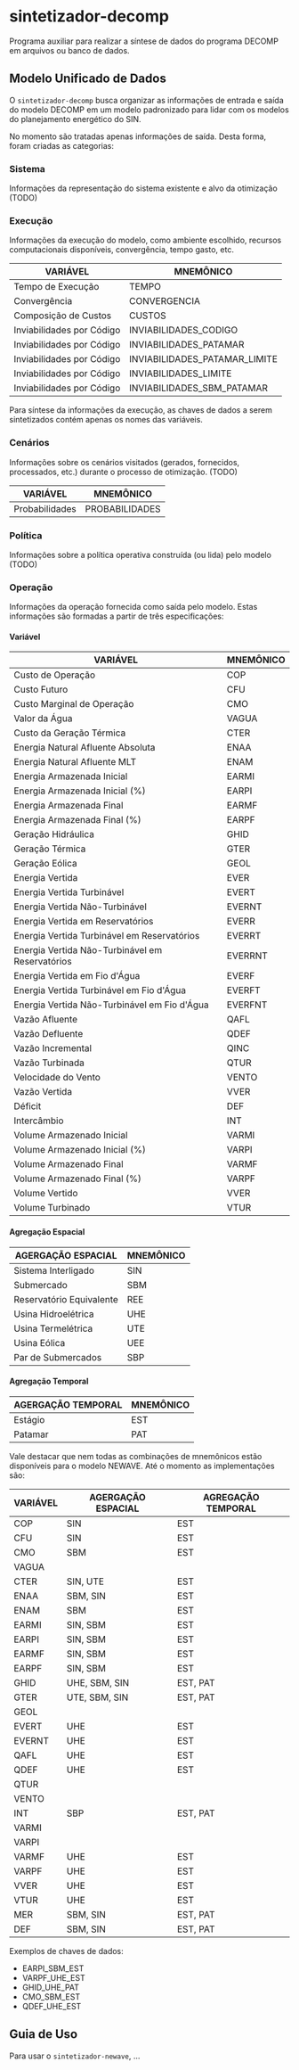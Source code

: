 # sintetizador-decomp
Programa auxiliar para realizar a síntese de dados do programa DECOMP em arquivos ou banco de dados.


## Modelo Unificado de Dados

O `sintetizador-decomp` busca organizar as informações de entrada e saída do modelo DECOMP em um modelo padronizado para lidar com os modelos do planejamento energético do SIN.

No momento são tratadas apenas informações de saída. Desta forma, foram criadas as categorias:

### Sistema

Informações da representação do sistema existente e alvo da otimização (TODO)

### Execução

Informações da execução do modelo, como ambiente escolhido, recursos computacionais disponíveis, convergência, tempo gasto, etc.

|          VARIÁVEL          |           MNEMÔNICO            |
| -------------------------- | ------------------------------ |
| Tempo de Execução          |  TEMPO                         |
| Convergência               |  CONVERGENCIA                  |
| Composição de Custos       |  CUSTOS                        |
| Inviabilidades por Código  |  INVIABILIDADES_CODIGO         |
| Inviabilidades por Código  |  INVIABILIDADES_PATAMAR        |
| Inviabilidades por Código  |  INVIABILIDADES_PATAMAR_LIMITE |
| Inviabilidades por Código  |  INVIABILIDADES_LIMITE         |
| Inviabilidades por Código  |  INVIABILIDADES_SBM_PATAMAR    |

Para síntese da informações da execução, as chaves de dados a serem sintetizados contém apenas os nomes das variáveis.

### Cenários

Informações sobre os cenários visitados (gerados, fornecidos, processados, etc.) durante o processo de otimização. (TODO)

|          VARIÁVEL          |     MNEMÔNICO     |
| -------------------------- | ----------------- |
|       Probabilidades       |   PROBABILIDADES  |

### Política

Informações sobre a política operativa construída (ou lida) pelo modelo (TODO)

### Operação

Informações da operação fornecida como saída pelo modelo. Estas informações são formadas a partir de três especificações: 

#### Variável



|                      VARIÁVEL                     |  MNEMÔNICO |
| ------------------------------------------------- | ---------- |
| Custo de Operação                                 |  COP       |
| Custo Futuro                                      |  CFU       |
| Custo Marginal de Operação                        |  CMO       |
| Valor da Água                                     |  VAGUA     |
| Custo da Geração Térmica                          |  CTER      |
| Energia Natural Afluente Absoluta                 |  ENAA      |
| Energia Natural Afluente MLT                      |  ENAM      |
| Energia Armazenada Inicial                        |  EARMI     |
| Energia Armazenada Inicial (%)                    |  EARPI     |
| Energia Armazenada Final                          |  EARMF     |
| Energia Armazenada Final (%)                      |  EARPF     |
| Geração Hidráulica                                |  GHID      |
| Geração Térmica                                   |  GTER      |
| Geração Eólica                                    |  GEOL      |
| Energia Vertida                                   |  EVER      |
| Energia Vertida Turbinável                        |  EVERT     |
| Energia Vertida Não-Turbinável                    |  EVERNT    |
| Energia Vertida em Reservatórios                  |  EVERR     |
| Energia Vertida Turbinável em Reservatórios       |  EVERRT    |
| Energia Vertida Não-Turbinável em Reservatórios   |  EVERRNT   |
| Energia Vertida em Fio d'Água                     |  EVERF     |
| Energia Vertida Turbinável em Fio d'Água          |  EVERFT    |
| Energia Vertida Não-Turbinável em Fio d'Água      |  EVERFNT   |
| Vazão Afluente                                    |  QAFL      |
| Vazão Defluente                                   |  QDEF      |
| Vazão Incremental                                 |  QINC      |
| Vazão Turbinada                                   |  QTUR      |
| Velocidade do Vento                               |  VENTO     |
| Vazão Vertida                                     |  VVER      |
| Déficit                                           |  DEF       |
| Intercâmbio                                       |  INT       |
| Volume Armazenado Inicial                         |  VARMI     |
| Volume Armazenado Inicial (%)                     |  VARPI     |
| Volume Armazenado Final                           |  VARMF     |
| Volume Armazenado Final (%)                       |  VARPF     |
| Volume Vertido                                    |  VVER      |
| Volume Turbinado                                  |  VTUR      |



#### Agregação Espacial


|   AGERGAÇÃO ESPACIAL     |  MNEMÔNICO |
| ------------------------ | ---------- |
| Sistema Interligado      |     SIN    |
| Submercado               |     SBM    |
| Reservatório Equivalente |     REE    |
| Usina Hidroelétrica      |     UHE    |
| Usina Termelétrica       |     UTE    |
| Usina Eólica             |     UEE    |
| Par de Submercados       |     SBP    |


#### Agregação Temporal

|   AGERGAÇÃO TEMPORAL   |  MNEMÔNICO  |
| ---------------------- | ----------- |
| Estágio                |     EST     |
| Patamar                |     PAT     |


Vale destacar que nem todas as combinações de mnemônicos estão disponíveis para o modelo NEWAVE. Até o momento as implementações são:

|          VARIÁVEL          | AGERGAÇÃO ESPACIAL | AGREGAÇÃO TEMPORAL |
| -------------------------- | ------------------ | ------------------ |
| COP                        | SIN                | EST                |
| CFU                        | SIN                | EST                |
| CMO                        | SBM                | EST                |
| VAGUA                      |                    |                    |
| CTER                       | SIN, UTE           | EST                |
| ENAA                       | SBM, SIN           | EST                |
| ENAM                       | SBM                | EST                |
| EARMI                      | SIN, SBM           | EST                |
| EARPI                      | SIN, SBM           | EST                |
| EARMF                      | SIN, SBM           | EST                |
| EARPF                      | SIN, SBM           | EST                |
| GHID                       | UHE, SBM, SIN      | EST, PAT           |
| GTER                       | UTE, SBM, SIN      | EST, PAT           |
| GEOL                       |                    |                    |
| EVERT                      | UHE                | EST                |
| EVERNT                     | UHE                | EST                |
| QAFL                       | UHE                | EST                |
| QDEF                       | UHE                | EST                |
| QTUR                       |                    |                    |
| VENTO                      |                    |                    |
| INT                        | SBP                | EST, PAT           |
| VARMI                      |                    |                    |
| VARPI                      |                    |                    |
| VARMF                      | UHE                | EST                |
| VARPF                      | UHE                | EST                |
| VVER                       | UHE                | EST                |
| VTUR                       | UHE                | EST                |
| MER                        | SBM, SIN           | EST, PAT           |
| DEF                        | SBM, SIN           | EST, PAT           |


Exemplos de chaves de dados:
- EARPI_SBM_EST
- VARPF_UHE_EST
- GHID_UHE_PAT
- CMO_SBM_EST
- QDEF_UHE_EST


## Guia de Uso

Para usar o `sintetizador-newave`, ...